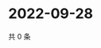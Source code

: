 # 2022-09-28

共 0 条

<!-- BEGIN WEIBO -->
<!-- 最后更新时间 Wed Sep 28 2022 02:28:38 GMT+0800 (China Standard Time) -->

<!-- END WEIBO -->
